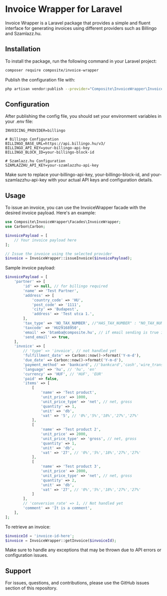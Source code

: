 # Invoice Wrapper for Laravel

Invoice Wrapper is a Laravel package that provides a simple and fluent interface for generating invoices using different providers such as Billingo and Szamlazz.hu.

## Installation

To install the package, run the following command in your Laravel project:

```bash
composer require composite/invoice-wrapper
```
Publish the configuration file with:

```bash
php artisan vendor:publish --provider="Composite\InvoiceWrapper\InvoiceWrapperServiceProvider"
```

## Configuration
After publishing the config file, you should set your environment variables in your .env file:
```dotenv
INVOICING_PROVIDER=billingo

# Billingo Configuration
BILLINGO_BASE_URL=https://api.billingo.hu/v3/
BILLINGO_API_KEY=your-billingo-api-key
BILLINGO_BLOCK_ID=your-billingo-block-id

# Szamlazz.hu Configuration
SZAMLAZZHU_API_KEY=your-szamlazzhu-api-key
```
Make sure to replace your-billingo-api-key, your-billingo-block-id, and your-szamlazzhu-api-key with your actual API keys and configuration details.

## Usage
To issue an invoice, you can use the InvoiceWrapper facade with the desired invoice payload. Here's an example:

```php
use Composite\InvoiceWrapper\Facades\InvoiceWrapper;
use Carbon\Carbon;

$invoicePayload = [
    // Your invoice payload here
];

// Issue the invoice using the selected provider
$invoice = InvoiceWrapper::issueInvoice($invoicePayload);
```

Sample invoice payload:

```php
$invoicePayload = [
    'partner' => [
        'id' => null, // for billingo required
        'name' => 'Test Partner',
        'address' => [
            'country_code' => 'HU',
            'post_code' => '1111',
            'city' => 'Budapest',
            'address' => 'Test utca 1.',
        ],
        'tax_type' => 'NO_TAX_NUMBER', //"HAS_TAX_NUMBER" : "NO_TAX_NUMBER",
        'taxcode' => 'HU29168950',
        'email' => 'btamba@composite.hu', // if email sending is true it is required
        'send_email' => true,
    ],
    'invoice' => [
        // 'type' => 'invoice', // not handled yet
        'fulfillment_date' => Carbon::now()->format('Y-m-d'),
        'due_date' => Carbon::now()->format('Y-m-d'),
        'payment_method' => 'bankcard', //'bankcard','cash','wire_transfer','cash_on_delivery','paypal','szep_card',
        'language' => 'hu', // 'hu', 'en'
        'currency' => 'HUF', // 'HUF', 'EUR'
        'paid' => false,
        'items' => [
            [
                'name' => 'Test product',
                'unit_price' => 1000,
                'unit_price_type' => 'net', // net, gross
                'quantity' => 1,
                'unit' => 'db',
                'vat' => '5', // '0%','5%','18%','27%','27%'
            ],
            [
                'name' => 'Test product 2',
                'unit_price' => 2000,
                'unit_price_type' => 'gross', // net, gross
                'quantity' => 1,
                'unit' => 'db',
                'vat' => '27', // '0%','5%','18%','27%','27%'
            ],
            [
                'name' => 'Test product 3',
                'unit_price' => 2000,
                'unit_price_type' => 'net', // net, gross
                'quantity' => 2,
                'unit' => 'db',
                'vat' => '27', // '0%','5%','18%','27%','27%'
            ]
        ],
        // 'conversion_rate' => 1, // Not handled yet
        'comment' => 'It is a comment',
    ],
];
```

To retrieve an invoice:

```php
$invoiceId = 'invoice-id-here';
$invoice = InvoiceWrapper::getInvoice($invoiceId);
```

Make sure to handle any exceptions that may be thrown due to API errors or configuration issues.

## Support
For issues, questions, and contributions, please use the GitHub issues section of this repository.
